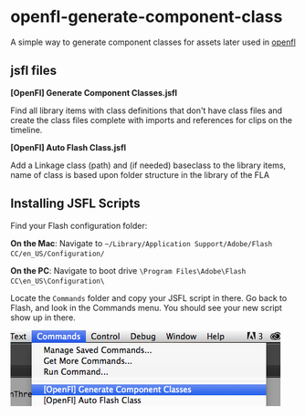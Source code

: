 openfl-generate-component-class
===============================

A simple way to generate component classes for assets later used in [openfl](http://www.openfl.org/)


## jsfl files

**[OpenFl] Generate Component Classes.jsfl**

Find all library items with class definitions that don't have class files and create the class files complete with imports and references for clips on the timeline.


**[OpenFl] Auto Flash Class.jsfl**

Add a Linkage class (path) and (if needed) baseclass to the library items, name of class is based upon folder structure in the library of the FLA




## Installing JSFL Scripts

Find your Flash configuration folder:

**On the Mac**: Navigate to `~/Library/Application Support/Adobe/Flash CC/en_US/Configuration/`

**On the PC**: Navigate to boot drive `\Program Files\Adobe\Flash CC\en_US\Configuration\`

Locate the `Commands` folder and copy your JSFL script in there.
Go back to Flash, and look in the Commands menu. You should see your new script show up in there.

![image](img/flash_command_screenshot.png)

